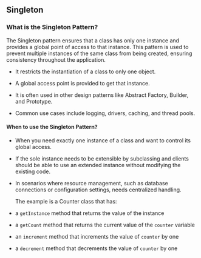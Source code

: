## Singleton
 ### What is the Singleton Pattern?
 
 The Singleton pattern ensures that a class has only one instance and provides a global point of access to that instance. This pattern is used to prevent multiple instances of the same class from being created, ensuring consistency throughout the application. 

* It restricts the instantiation of a class to only one object.

* A global access point is provided to get that instance.

* It is often used in other design patterns like Abstract Factory, Builder, and Prototype.

* Common use cases include logging, drivers, caching, and thread pools.

 #### When to use the Singleton Pattern?

* When you need exactly one instance of a class and want to control its global access.

* If the sole instance needs to be extensible by subclassing and clients should be able to use an extended instance without modifying the existing code.

* In scenarios where resource management, such as database connections or configuration settings, needs centralized handling.

  The example is a Counter class that has:

* a `getInstance` method that returns the value of the instance
* a `getCount` method that returns the current value of the `counter` variable
* an `increment` method that increments the value of `counter` by one
* a `decrement` method that decrements the value of `counter` by one

